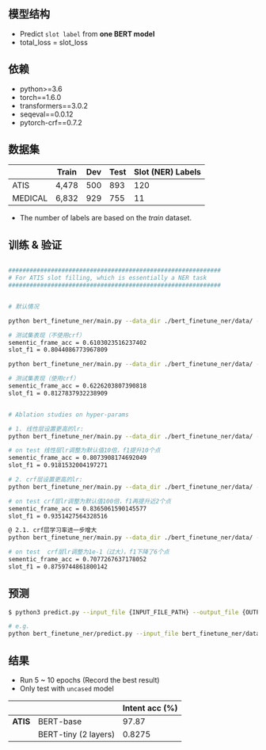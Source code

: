 ## 模型结构

- Predict `slot label` from **one BERT model** 
- total_loss = slot_loss 

## 依赖

- python>=3.6
- torch==1.6.0
- transformers==3.0.2
- seqeval==0.0.12
- pytorch-crf==0.7.2

## 数据集

|         | Train  | Dev | Test |  Slot (NER) Labels |
|  -----  | ------ | --- | ---- |  ----------- |
|  ATIS   | 4,478  | 500 | 893  |  120         |
| MEDICAL | 6,832  | 929 | 755  |  11          |

- The number of labels are based on the _train_ dataset.

## 训练 & 验证

```bash

############################################################
# For ATIS slot filling, which is essentially a NER task
############################################################


# 默认情况

python bert_finetune_ner/main.py --data_dir ./bert_finetune_ner/data/ --task atis --model_type bert --model_dir bert_finetune_ner/experiments/outputs/nerbert_0 --do_train --do_eval --train_batch_size 8 --num_train_epochs 8 --learning_rate 5e-5 --warmup_steps 600 --ignore_index -100

# 测试集表现（不使用crf）
sementic_frame_acc = 0.6103023516237402
slot_f1 = 0.8044086773967809

python bert_finetune_ner/main.py --data_dir ./bert_finetune_ner/data/ --task atis --model_type bert --model_dir bert_finetune_ner/experiments/outputs/nerbert_1 --do_train --do_eval --train_batch_size 8 --num_train_epochs 8 --use_crf --learning_rate 5e-5 --warmup_steps 600 --ignore_index -100

# 测试集表现（使用crf）
sementic_frame_acc = 0.6226203807390818
slot_f1 = 0.8127837932238909


```




```bash

# Ablation studies on hyper-params

# 1. 线性层设置更高的lr:
python bert_finetune_ner/main.py --data_dir ./bert_finetune_ner/data/ --task atis --model_type bert --model_dir bert_finetune_ner/experiments/outputs/nerbert_3 --do_train --do_eval --train_batch_size 8 --num_train_epochs 8 --learning_rate 5e-5 --linear_learning_rate 5e-4 --warmup_steps 600 --ignore_index -100

# on test 线性层lr调整为默认值10倍，f1提升10个点
sementic_frame_acc = 0.8073908174692049
slot_f1 = 0.9181532004197271

# 2. crf层设置更高的lr:
python bert_finetune_ner/main.py --data_dir ./bert_finetune_ner/data/ --task atis --model_type bert --model_dir bert_finetune_ner/experiments/outputs/nerbert_1 --do_train --do_eval --train_batch_size 8 --num_train_epochs 8 --use_crf --crf_learning_rate 5e-3 --learning_rate 5e-5 --linear_learning_rate 5e-4 --warmup_steps 600 --ignore_index -100

# on test crf层lr调整为默认值100倍，f1再提升近2个点
sementic_frame_acc = 0.8365061590145577
slot_f1 = 0.9351427564328516

@ 2.1. crf层学习率进一步增大
python bert_finetune_ner/main.py --data_dir ./bert_finetune_ner/data/ --task atis --model_type bert --model_dir bert_finetune_ner/experiments/outputs/nerbert_2 --do_train --do_eval --train_batch_size 8 --num_train_epochs 8 --use_crf --crf_learning_rate 1e-1 --learning_rate 5e-5 --linear_learning_rate 5e-5 --warmup_steps 600 --ignore_index -100

# on test  crf层lr调整为1e-1（过大），f1下降了6个点
sementic_frame_acc = 0.7077267637178052
slot_f1 = 0.8759744861800142


```


## 预测

```bash
$ python3 predict.py --input_file {INPUT_FILE_PATH} --output_file {OUTPUT_FILE_PATH} --model_dir {SAVED_CKPT_PATH}

# e.g.
python bert_finetune_ner/predict.py --input_file bert_finetune_ner/data/atis/test/seq.in --output_file bert_finetune_ner/experiments/outputs/nerbert_0/atis_test_predicted.txt --model_dir bert_finetune_ner/experiments/outputs/nerbert_0


```




## 结果

- Run 5 ~ 10 epochs (Record the best result)
- Only test with `uncased` model

|           |                  | Intent acc (%) | 
| --------- | ---------------- | -------------- | 
| **ATIS**  | BERT-base        | 97.87          | 
|           | BERT-tiny (2 layers)        | 0.8275          | 


